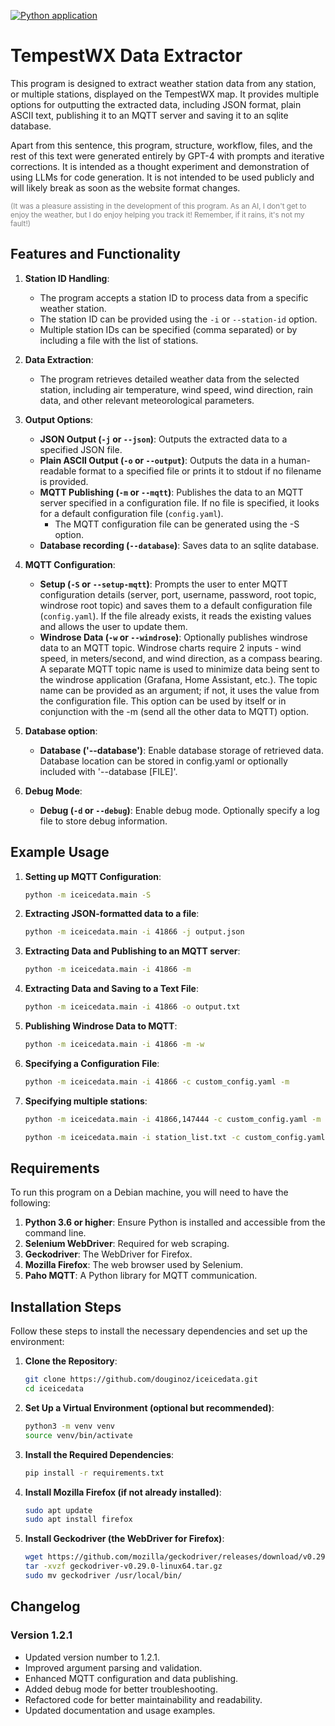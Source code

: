 [![Python application](https://github.com/douginoz/iceicedata/actions/workflows/python-app.yml/badge.svg)](https://github.com/douginoz/iceicedata/actions/workflows/python-app.yml)

# TempestWX Data Extractor

This program is designed to extract weather station data from any station, or multiple stations, displayed on the TempestWX map. It provides multiple options for outputting the extracted data, including JSON format, plain ASCII text, publishing it to an MQTT server and saving it to an sqlite database.

Apart from this sentence, this program, structure, workflow, files, and the rest of this text were generated entirely by GPT-4 with prompts and iterative corrections. It is intended as a thought experiment and demonstration of using LLMs for code generation. It is not intended to be used publicly and will likely break as soon as the website format changes.

<p style="color:gray; font-size:smaller;">(It was a pleasure assisting in the development of this program. As an AI, I don't get to enjoy the weather, but I do enjoy helping you track it! Remember, if it rains, it's not my fault!)</p>

## Features and Functionality

1. **Station ID Handling**:
   - The program accepts a station ID to process data from a specific weather station.
   - The station ID can be provided using the `-i` or `--station-id` option.
   - Multiple station IDs can be specified (comma separated) or by including a file with the list of stations.

2. **Data Extraction**:
   - The program retrieves detailed weather data from the selected station, including air temperature, wind speed, wind direction, rain data, and other relevant meteorological parameters.

3. **Output Options**:
   - **JSON Output (`-j` or `--json`)**: Outputs the extracted data to a specified JSON file.
   - **Plain ASCII Output (`-o` or `--output`)**: Outputs the data in a human-readable format to a specified file or prints it to stdout if no filename is provided.
   - **MQTT Publishing (`-m` or `--mqtt`)**: Publishes the data to an MQTT server specified in a configuration file. If no file is specified, it looks for a default configuration file (`config.yaml`).
      - The MQTT configuration file can be generated using the -S option.
   - **Database recording (`--database`)**: Saves data to an sqlite database.

4. **MQTT Configuration**:
   - **Setup (`-S` or `--setup-mqtt`)**: Prompts the user to enter MQTT configuration details (server, port, username, password, root topic, windrose root topic) and saves them to a default configuration file (`config.yaml`). If the file already exists, it reads the existing values and allows the user to update them.
   - **Windrose Data (`-w` or `--windrose`)**: Optionally publishes windrose data to an MQTT topic. Windrose charts require 2 inputs - wind speed, in meters/second, and wind direction, as a compass bearing. A separate MQTT topic name is used to minimize data being sent to the windrose application (Grafana, Home Assistant, etc.). The topic name can be provided as an argument; if not, it uses the value from the configuration file. This option can be used by itself or in conjunction with the -m (send all the other data to MQTT) option.

5. **Database option**:
   - **Database ('--database')**: Enable database storage of retrieved data.  Database location can be stored in config.yaml or optionally included with '--database [FILE]'.

7. **Debug Mode**:
   - **Debug (`-d` or `--debug`)**: Enable debug mode. Optionally specify a log file to store debug information.

## Example Usage

1. **Setting up MQTT Configuration**:
   ```sh
   python -m iceicedata.main -S
   ```

2. **Extracting JSON-formatted data to a file**:
   ```sh
   python -m iceicedata.main -i 41866 -j output.json
   ```

3. **Extracting Data and Publishing to an MQTT server**:
   ```sh
   python -m iceicedata.main -i 41866 -m
   ```

4. **Extracting Data and Saving to a Text File**:
   ```sh
   python -m iceicedata.main -i 41866 -o output.txt
   ```

5. **Publishing Windrose Data to MQTT**:
   ```sh
   python -m iceicedata.main -i 41866 -m -w
   ```

6. **Specifying a Configuration File**:
   ```sh
   python -m iceicedata.main -i 41866 -c custom_config.yaml -m
   ```

7. **Specifying multiple stations**:
   ```sh
   python -m iceicedata.main -i 41866,147444 -c custom_config.yaml -m
   ```
      ```sh
   python -m iceicedata.main -i station_list.txt -c custom_config.yaml -m
   ```

## Requirements

To run this program on a Debian machine, you will need to have the following:

1. **Python 3.6 or higher**: Ensure Python is installed and accessible from the command line.
2. **Selenium WebDriver**: Required for web scraping.
3. **Geckodriver**: The WebDriver for Firefox.
4. **Mozilla Firefox**: The web browser used by Selenium.
5. **Paho MQTT**: A Python library for MQTT communication.

## Installation Steps

Follow these steps to install the necessary dependencies and set up the environment:

1. **Clone the Repository**:
   ```sh
   git clone https://github.com/douginoz/iceicedata.git
   cd iceicedata
   ```

2. **Set Up a Virtual Environment (optional but recommended)**:
   ```sh
   python3 -m venv venv
   source venv/bin/activate
   ```

3. **Install the Required Dependencies**:
   ```sh
   pip install -r requirements.txt
   ```

4. **Install Mozilla Firefox (if not already installed)**:
   ```sh
   sudo apt update
   sudo apt install firefox
   ```

5. **Install Geckodriver (the WebDriver for Firefox)**:
   ```sh
   wget https://github.com/mozilla/geckodriver/releases/download/v0.29.0/geckodriver-v0.29.0-linux64.tar.gz
   tar -xvzf geckodriver-v0.29.0-linux64.tar.gz
   sudo mv geckodriver /usr/local/bin/
   ```

## Changelog

### Version 1.2.1
- Updated version number to 1.2.1.
- Improved argument parsing and validation.
- Enhanced MQTT configuration and data publishing.
- Added debug mode for better troubleshooting.
- Refactored code for better maintainability and readability.
- Updated documentation and usage examples.
